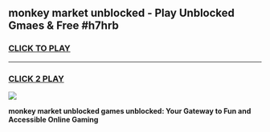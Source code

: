 
## monkey market unblocked - Play Unblocked Gmaes & Free #h7hrb
<h3>
<a href="https://news.freeplayer.one?title=monkey_market_unblocked&ref=03M">CLICK TO PLAY</a></h3>
<hr>

<h3>
<a href="https://news.freeplayer.one?title=monkey_market_unblocked&ref=03M">CLICK 2 PLAY</a>
  
</h3>

<a href="https://news.freeplayer.one?title=monkey_market_unblocked&ref=03M"><img src="https://clearcache.store/games.png"></a>


**monkey market unblocked games unblocked: Your Gateway to Fun and Accessible Online Gaming**
